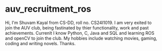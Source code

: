# auv_recruitment_ros

Hi, I'm Shuvam Kayal from CS-DD, roll no. CS24I1019. I am very exited to join the AUV club, being fastinated by thier functionality, work and past achievements.
Currenlt I know Python, C, Java and SQL and learning ROS and openCV to join the club.
My hobbies include watching movies, gaming, coding and writing novels.
Thanks.

